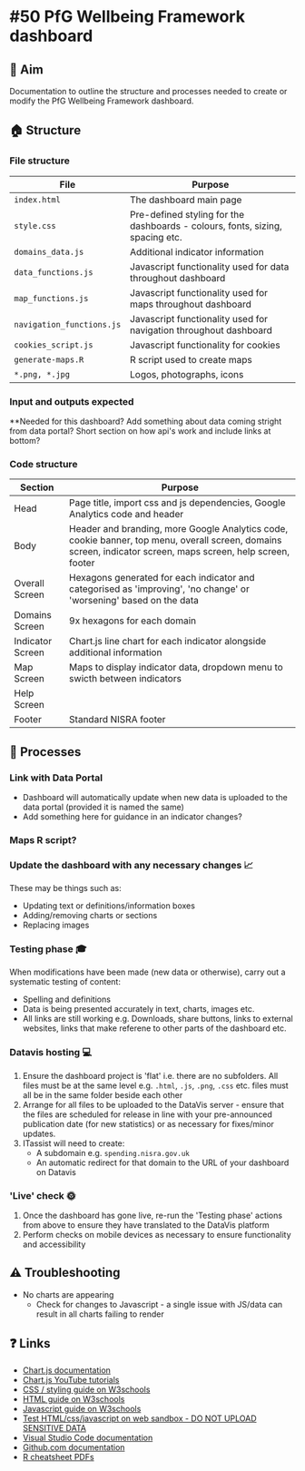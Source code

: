 # #50 PfG Wellbeing Framework dashboard

## :newspaper: Aim
Documentation to outline the structure and processes needed to create or modify the PfG Wellbeing Framework dashboard.

## :house: Structure

### File structure 

| File | Purpose  |
| --- | --- |
| `index.html` | The dashboard main page |
| `style.css` | Pre-defined styling for the dashboards - colours, fonts, sizing, spacing etc. |
| `domains_data.js` | Additional indicator information |
| `data_functions.js` | Javascript functionality used for data throughout dashboard |
| `map_functions.js` | Javascript functionality used for maps throughout dashboard |
| `navigation_functions.js` | Javascript functionality used for navigation throughout dashboard |
| `cookies_script.js` | Javascript functionality for cookies |
| `generate-maps.R` | R script used to create maps |
| `*.png, *.jpg` | Logos, photographs, icons |

### Input and outputs expected

**Needed for this dashboard? Add something about data coming stright from data portal? Short section on how api's work and include links at bottom?

### Code structure

| Section | Purpose  |
| --- | --- |
| Head | Page title, import css and js dependencies, Google Analytics code and header |
| Body | Header and branding, more Google Analytics code, cookie banner, top menu, overall screen, domains screen, indicator screen, maps screen, help screen, footer |
| Overall Screen | Hexagons generated for each indicator and categorised as 'improving', 'no change' or 'worsening' based on the data |
| Domains Screen | 9x hexagons for each domain |
| Indicator Screen | Chart.js line chart for each indicator alongside additional information |
| Map Screen | Maps to display indicator data, dropdown menu to swicth between indicators |
| Help Screen | |
| Footer | Standard NISRA footer |

## :bell: Processes

### Link with Data Portal
- Dashboard will automatically update when new data is uploaded to the data portal (provided it is named the same)
- Add something here for guidance in an indicator changes?

### Maps R script?

### Update the dashboard with any necessary changes :chart_with_upwards_trend:
These may be things such as:
- Updating text or definitions/information boxes
- Adding/removing charts or sections
- Replacing images

### Testing phase :mortar_board:
When modifications have been made (new data or otherwise), carry out a systematic testing of content:
- Spelling and definitions
- Data is being presented accurately in text, charts, images etc.
- All links are still working e.g. Downloads, share buttons, links to external websites, links that make referene to other parts of the dashboard etc.

### Datavis hosting :computer:
1. Ensure the dashboard project is 'flat' i.e. there are no subfolders. All files must be at the same level e.g. `.html`, `.js`, `.png`, `.css` etc. files must all be in the same folder beside each other
1. Arrange for all files to be uploaded to the DataVis server - ensure that the files are scheduled for release in line with your pre-announced publication date (for new statistics) or as necessary for fixes/minor updates.
1. ITassist will need to create:
   - A subdomain e.g. `spending.nisra.gov.uk`
   - An automatic redirect for that domain to the URL of your dashboard on Datavis

### 'Live' check :sun_with_face:
1. Once the dashboard has gone live, re-run the 'Testing phase' actions from above to ensure they have translated to the DataVis platform
1. Perform checks on mobile devices as necessary to ensure functionality and accessibility

## :warning: Troubleshooting
- No charts are appearing
  - Check for changes to Javascript - a single issue with JS/data can result in all charts failing to render

## :question: Links
- [Chart.js documentation](https://www.chartjs.org/docs/latest/)
- [Chart.js YouTube tutorials](https://www.youtube.com/c/ChartJS-tutorials)
- [CSS / styling guide on W3schools](https://www.w3schools.com/Css/)
- [HTML guide on W3schools](https://www.w3schools.com/html/default.asp)
- [Javascript guide on W3schools](https://www.w3schools.com/js/default.asp)
- [Test HTML/css/javascript on web sandbox - DO NOT UPLOAD SENSITIVE DATA](https://jsfiddle.net/)
- [Visual Studio Code documentation](https://code.visualstudio.com/Docs)
- [Github.com documentation](https://docs.github.com/en)
- [R cheatsheet PDFs](https://github.com/rstudio/cheatsheets)
